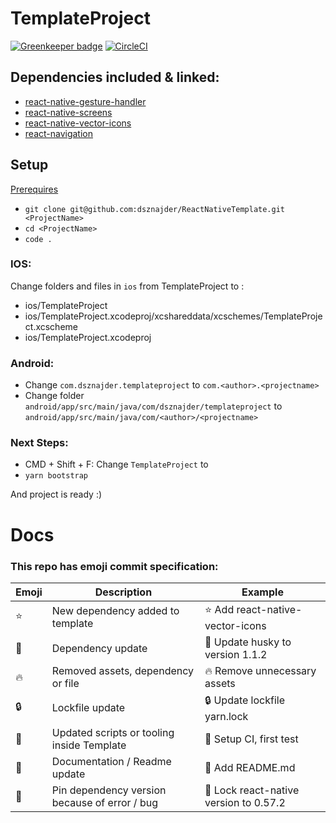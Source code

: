 # TemplateProject

[![Greenkeeper badge](https://badges.greenkeeper.io/dsznajder/ReactNativeTemplate.svg)](https://greenkeeper.io/)
[![CircleCI](https://circleci.com/gh/dsznajder/ReactNativeTemplate/tree/master.svg?style=svg)](https://circleci.com/gh/dsznajder/ReactNativeTemplate/tree/master)


## Dependencies included & linked:
  - [react-native-gesture-handler](https://github.com/kmagiera/react-native-gesture-handler)
  - [react-native-screens](https://github.com/kmagiera/react-native-screens)
  - [react-native-vector-icons](https://github.com/oblador/react-native-vector-icons)
  - [react-navigation](https://github.com/react-navigation/react-navigation)

## Setup

[Prerequires](https://gist.github.com/dsznajder/6cc186491f53ca9b1be7eebdf68ab5c5)

- `git clone git@github.com:dsznajder/ReactNativeTemplate.git <ProjectName>`
- `cd <ProjectName>`
- `code .`

### IOS:
Change folders and files in `ios` from TemplateProject to <ProjectName>:
  - ios/TemplateProject
  - ios/TemplateProject.xcodeproj/xcshareddata/xcschemes/TemplateProject.xcscheme
  - ios/TemplateProject.xcodeproj

### Android:
- Change `com.dsznajder.templateproject` to `com.<author>.<projectname>`
- Change folder `android/app/src/main/java/com/dsznajder/templateproject` to `android/app/src/main/java/com/<author>/<projectname>`

### Next Steps:
- CMD + Shift + F: Change `TemplateProject` to <ProjectName>
- `yarn bootstrap`

And project is ready :)

# Docs

### This repo has emoji commit specification:

| Emoji    | Description                                   | Example                                   |
| -------- | --------------------------------------------- | ----------------------------------------- |
| :star:   | New dependency added to template              | :star: Add react-native-vector-icons      |
| :gem:    | Dependency update                             | :gem: Update husky to version 1.1.2       |
| :fire:   | Removed assets, dependency or file            | :fire: Remove unnecessary assets          |
| :lock:   | Lockfile update                               | :lock: Update lockfile yarn.lock          |
| :wrench: | Updated scripts or tooling inside Template    | :wrench: Setup CI, first test             |
| :memo:   | Documentation / Readme update                 | :memo: Add README.md                      |
| :bug:    | Pin dependency version because of error / bug | :bug: Lock react-native version to 0.57.2 |
